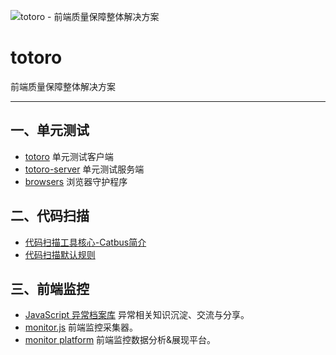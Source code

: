 ![totoro - 前端质量保障整体解决方案](https://f.cloud.github.com/assets/340282/401517/4563cedc-a8dd-11e2-814d-36494351adfa.jpg)

# totoro

前端质量保障整体解决方案

---

## 一、单元测试

- [totoro](https://github.com/totorojs/totoro) 单元测试客户端
- [totoro-server](https://github.com/totorojs/totoro) 单元测试服务端
- [browsers](https://github.com/totorojs/browsers) 浏览器守护程序

## 二、代码扫描

- [代码扫描工具核心-Catbus简介](https://github.com/totorojs/catbus)
- [代码扫描默认规则](https://github.com/totorojs/catbus/wiki/Default-Rules)

## 三、前端监控

- [JavaScript 异常档案库](https://github.com/totorojs/javascript-exception-archives)
  异常相关知识沉淀、交流与分享。
- [monitor.js](https://github.com/totorojs/monitor.js) 前端监控采集器。
- [monitor platform](https://github.com/alipay/monitor-platform) 前端监控数据分析&展现平台。

